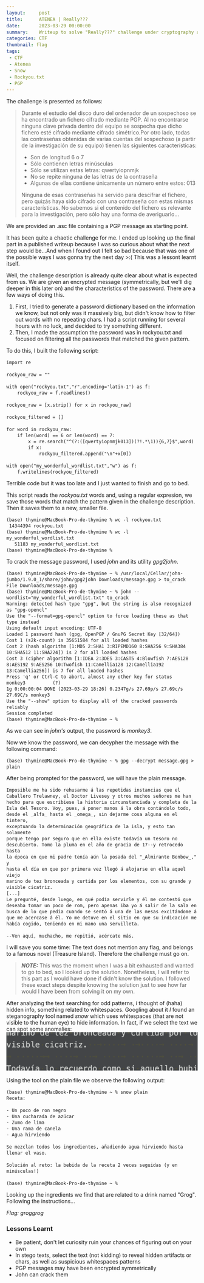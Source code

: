 ```yaml
---
layout:     post
title:      ATENEA | Really???
date:       2023-03-29 00:00:00
summary:    Writeup to solve "Really???" challenge under cryptography and steganography category. This challenge is now retired and is worth 0 points.
categories: CTF
thumbnail: flag
tags:
 - CTF
 - Atenea
 - Snow
 - Rockyou.txt
 - PGP
---
```


The challenge is presented as follows:
> Durante el estudio del disco duro del ordenador de un sospechoso se ha encontrado un fichero cifrado mediante PGP. Al no encontrarse ninguna clave privada dentro del equipo se sospecha que dicho fichero esté cifrado mediante cifrado simétrico.Por otro lado, todas las contraseñas obtenidas de varias cuentas del sospechoso (a partir de la investigación de su equipo) tienen las siguientes características:
> - Son de longitud 6 o 7
> - Sólo contienen letras minúsculas
> - Sólo se utilizan estas letras: qwertyiopnmjk
> - No se repite ninguna de las letras de la contraseña
> - Algunas de ellas contiene únicamente un número entre estos: 013
>
> Ninguna de esas contraseñas ha servido para descifrar el fichero, pero quizás haya sido cifrado con una contraseña con estas mismas características. No sabemos si el contenido del fichero es relevante para la investigación, pero sólo hay una forma de averiguarlo...

We are provided an .asc file containing a PGP message as starting point.

It has been quite a chaotic challenge for me. I ended up looking up the final part in a published writeup because I was so curious about what the next step would be...And when I found out I felt so bad because that was one of the possible ways I was gonna try the next day >:( This was a lessont learnt itself.

Well, the challenge description is already quite clear about what is expected from us. We are given an encrypted message (symmetrically, but we'll dig deeper in this later on) and the characteristics of the password. There are a few ways of doing this.
1. First, I tried to generate a password dictionary based on the information we know, but not only was it massively big, but didn't know how to filter out words with no repeating chars. I had a script running for several hours with no luck, and decided to try something different.
2. Then, I made the assumption the password was in rockyou.txt and focused on filtering all the passwords that matched the given pattern.

To do this, I built the following script:
```
import re

rockyou_raw = ""

with open("rockyou.txt","r",encoding='latin-1') as f:
    rockyou_raw = f.readlines()

rockyou_raw = [x.strip() for x in rockyou_raw]

rockyou_filtered = []

for word in rockyou_raw:
    if len(word) == 6 or len(word) == 7:
        x = re.search("^(?:([qwertyiopnmjk013])(?!.*\1)){6,7}$",word)
        if x:
            rockyou_filtered.append("\n"+x[0])

with open("my_wonderful_wordlist.txt","w") as f:
    f.writelines(rockyou_filtered)
```

Terrible code but it was too late and I just wanted to finish and go to bed.

This script reads the _rockyou.txt_ words and, using a regular expresion, we save those words that match the pattern given in the challenge description. Then it saves them to a new, smaller file.
```
(base) thymine@MacBook-Pro-de-thymine % wc -l rockyou.txt 
 14344394 rockyou.txt
(base) thymine@MacBook-Pro-de-thymine % wc -l my_wonderful_wordlist.txt 
   51183 my_wonderful_wordlist.txt
(base) thymine@MacBook-Pro-de-thymine % 

```

To crack the message password, I used _john_ and its utility _gpg2john_.
```
(base) thymine@MacBook-Pro-de-thymine ~ % /usr/local/Cellar/john-jumbo/1.9.0_1/share/john/gpg2john Downloads/message.gpg > to_crack 
File Downloads/message.gpg
(base) thymine@MacBook-Pro-de-thymine ~ % john --wordlist="my_wonderful_wordlist.txt" to_crack
Warning: detected hash type "gpg", but the string is also recognized as "gpg-opencl"
Use the "--format=gpg-opencl" option to force loading these as that type instead
Using default input encoding: UTF-8
Loaded 1 password hash (gpg, OpenPGP / GnuPG Secret Key [32/64])
Cost 1 (s2k-count) is 35651584 for all loaded hashes
Cost 2 (hash algorithm [1:MD5 2:SHA1 3:RIPEMD160 8:SHA256 9:SHA384 10:SHA512 11:SHA224]) is 2 for all loaded hashes
Cost 3 (cipher algorithm [1:IDEA 2:3DES 3:CAST5 4:Blowfish 7:AES128 8:AES192 9:AES256 10:Twofish 11:Camellia128 12:Camellia192 13:Camellia256]) is 7 for all loaded hashes
Press 'q' or Ctrl-C to abort, almost any other key for status
monkey3          (?)
1g 0:00:00:04 DONE (2023-03-29 18:26) 0.2347g/s 27.69p/s 27.69c/s 27.69C/s monkey3
Use the "--show" option to display all of the cracked passwords reliably
Session completed
(base) thymine@MacBook-Pro-de-thymine ~ % 
```
As we can see in _john's_ output, the password is *monkey3*.

Now we know the password, we can decypher the message with the following command:
```
(base) thymine@MacBook-Pro-de-thymine ~ % gpg --decrypt message.gpg > plain
```
After being prompted for the password, we will have the plain message.
```
Imposible me ha sido rehusarme á las repetidas instancias que el	  
Caballero Trelawney, el Doctor Livesey y otros muchos señores me han 	 
hecho para que escribiese la historia circunstanciada y completa de la   
Isla del Tesoro. Voy, pues, á poner manos á la obra contándolo todo,  
desde el _alfa_ hasta el _omega_, sin dejarme cosa alguna en el tintero,     
exceptuando la determinación geográfica de la isla, y esto tan solamente 
porque tengo por seguro que en ella existe todavía un tesoro no      	      
descubierto. Tomo la pluma en el año de gracia de 17--y retrocedo hasta    
la época en que mi padre tenía aún la posada del "_Almirante Benbow_," y  
hasta el día en que por primera vez llegó á alojarse en ella aquel viejo
marino de tez bronceada y curtida por los elementos, con su grande y       
visible cicatriz.  	    	 	    	    	   	 	     	    	      	      
[...]
Le pregunté, desde luego, en qué podía servirle y él me contestó que    
deseaba tomar un poco de rom, pero apenas iba yo á salir de la sala en	  
busca de lo que pedía cuando se sentó á una de las mesas excitándome á  
que me acercase á él. Yo me detuve en el sitio en que su indicación me 
había cogido, teniendo en mi mano una servilleta. 	    	  
	  	 
--Ven aquí, muchacho, me repitió, acércate más.
```

I will save you some time: The text does not mention any flag, and belongs to a famous novel (Treasure Island). Therefore the challenge must go on.
> **_NOTE:_**  This was the moment when I was a bit exhausted and wanted to go to bed, so I looked up the solution. Nonetheless, I will refer to this part as I would have done if didn't know the solution. I followed these exact steps despite knowing the solution just to see how far would I have been from solving it on my own.

After analyzing the text searching for odd patterns, _I_ thought of (haha) hidden info, something related to whitespaces. Googling about it _I_ found an steganography tool named *snow* which uses whitespaces (that are not visible to the human eye) to hide information. In fact, if we select the text we can spot some anomalies:
![Rare whitespaces](/images/ctf_really/whitespaces.png)

Using the tool on the plain file we observe the following output:
```
(base) thymine@MacBook-Pro-de-thymine ~ % snow plain
Receta:

- Un poco de ron negro
- Una cucharada de azúcar
- Zumo de lima
- Una rama de canela
- Agua hirviendo

Se mezclan todos los ingredientes, añadiendo agua hirviendo hasta llenar el vaso.

Solución al reto: la bebida de la receta 2 veces seguidas (y en minúsculas!)

(base) thymine@MacBook-Pro-de-thymine ~ % 
```
Looking up the ingredients we find that are related to a drink named "Grog". Following the instructions...

*Flag: groggrog*

### Lessons Learnt
* Be patient, don't let curiosity ruin your chances of figuring out on your own
* In stego texts, select the text (not kidding) to reveal hidden artifacts or chars, as well as suspicious whitespaces patterns
* PGP messages may have been encrypted symmetrically
* John can crack them